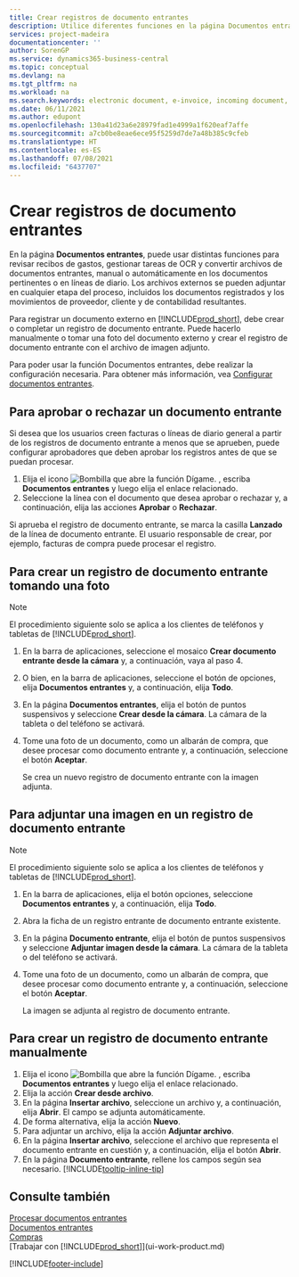 ```yaml
---
title: Crear registros de documento entrantes
description: Utilice diferentes funciones en la página Documentos entrantes para revisar recibos de gastos, administrar tareas de OCR, convertir archivos de documentos entrantes y adjuntar archivos externos.
services: project-madeira
documentationcenter: ''
author: SorenGP
ms.service: dynamics365-business-central
ms.topic: conceptual
ms.devlang: na
ms.tgt_pltfrm: na
ms.workload: na
ms.search.keywords: electronic document, e-invoice, incoming document, OCR, ecommerce, document exchange, import invoice
ms.date: 06/11/2021
ms.author: edupont
ms.openlocfilehash: 130a41d23a6e28979fad1e4999a1f620eaf7affe
ms.sourcegitcommit: a7cb0be8eae6ece95f5259d7de7a48b385c9cfeb
ms.translationtype: HT
ms.contentlocale: es-ES
ms.lasthandoff: 07/08/2021
ms.locfileid: "6437707"
---
```

# <a name="create-incoming-document-records"></a>Crear registros de documento entrantes
En la página **Documentos entrantes**, puede usar distintas funciones para revisar recibos de gastos, gestionar tareas de OCR y convertir archivos de documentos entrantes, manual o automáticamente en los documentos pertinentes o en líneas de diario. Los archivos externos se pueden adjuntar en cualquier etapa del proceso, incluidos los documentos registrados y los movimientos de proveedor, cliente y de contabilidad resultantes.

Para registrar un documento externo en [!INCLUDE[prod_short](includes/prod_short.md)], debe crear o completar un registro de documento entrante. Puede hacerlo manualmente o tomar una foto del documento externo y crear el registro de documento entrante con el archivo de imagen adjunto.

Para poder usar la función Documentos entrantes, debe realizar la configuración necesaria. Para obtener más información, vea [Configurar documentos entrantes](across-how-setup-income-documents.md).

## <a name="to-approve-or-reject-an-incoming-document"></a>Para aprobar o rechazar un documento entrante
Si desea que los usuarios creen facturas o líneas de diario general a partir de los registros de documento entrante a menos que se aprueben, puede configurar aprobadores que deben aprobar los registros antes de que se puedan procesar.

1. Elija el icono ![Bombilla que abre la función Dígame.](media/ui-search/search_small.png "Dígame qué desea hacer") , escriba **Documentos entrantes** y luego elija el enlace relacionado.
2. Seleccione la línea con el documento que desea aprobar o rechazar y, a continuación, elija las acciones **Aprobar** o **Rechazar**.

Si aprueba el registro de documento entrante, se marca la casilla **Lanzado** de la línea de documento entrante. El usuario responsable de crear, por ejemplo, facturas de compra puede procesar el registro.

## <a name="to-create-an-incoming-document-record-by-taking-a-photo"></a>Para crear un registro de documento entrante tomando una foto
> [!NOTE]  
>   El procedimiento siguiente solo se aplica a los clientes de teléfonos y tabletas de [!INCLUDE[prod_short](includes/prod_short.md)].

1. En la barra de aplicaciones, seleccione el mosaico **Crear documento entrante desde la cámara** y, a continuación, vaya al paso 4.
2. O bien, en la barra de aplicaciones, seleccione el botón de opciones, elija **Documentos entrantes** y, a continuación, elija **Todo**.
3. En la página **Documentos entrantes**, elija el botón de puntos suspensivos y seleccione **Crear desde la cámara**. La cámara de la tableta o del teléfono se activará.
4. Tome una foto de un documento, como un albarán de compra, que desee procesar como documento entrante y, a continuación, seleccione el botón **Aceptar**.

    Se crea un nuevo registro de documento entrante con la imagen adjunta.

## <a name="to-attach-an-image-to-an-incoming-document-record-by-taking-a-photo"></a>Para adjuntar una imagen en un registro de documento entrante
> [!NOTE]  
>   El procedimiento siguiente solo se aplica a los clientes de teléfonos y tabletas de [!INCLUDE[prod_short](includes/prod_short.md)].

1. En la barra de aplicaciones, elija el botón opciones, seleccione **Documentos entrantes** y, a continuación, elija **Todo**.
2. Abra la ficha de un registro entrante de documento entrante existente.
3. En la página **Documento entrante**, elija el botón de puntos suspensivos y seleccione **Adjuntar imagen desde la cámara**. La cámara de la tableta o del teléfono se activará.
4. Tome una foto de un documento, como un albarán de compra, que desee procesar como documento entrante y, a continuación, seleccione el botón **Aceptar**.

    La imagen se adjunta al registro de documento entrante.

## <a name="to-create-an-incoming-document-record-manually"></a>Para crear un registro de documento entrante manualmente
1. Elija el icono ![Bombilla que abre la función Dígame.](media/ui-search/search_small.png "Dígame qué desea hacer") , escriba **Documentos entrantes** y luego elija el enlace relacionado.
2. Elija la acción **Crear desde archivo**.  
3. En la página **Insertar archivo**, seleccione un archivo y, a continuación, elija **Abrir**. El campo se adjunta automáticamente.
4. De forma alternativa, elija la acción **Nuevo**.
5. Para adjuntar un archivo, elija la acción **Adjuntar archivo**.
6. En la página **Insertar archivo**, seleccione el archivo que representa el documento entrante en cuestión y, a continuación, elija el botón **Abrir**.
7. En la página **Documento entrante**, rellene los campos según sea necesario. [!INCLUDE[tooltip-inline-tip](includes/tooltip-inline-tip_md.md)]

## <a name="see-also"></a>Consulte también
[Procesar documentos entrantes](across-process-income-documents.md)  
[Documentos entrantes](across-income-documents.md)  
[Compras](purchasing-manage-purchasing.md)  
[Trabajar con [!INCLUDE[prod_short](includes/prod_short.md)]](ui-work-product.md)


[!INCLUDE[footer-include](includes/footer-banner.md)]